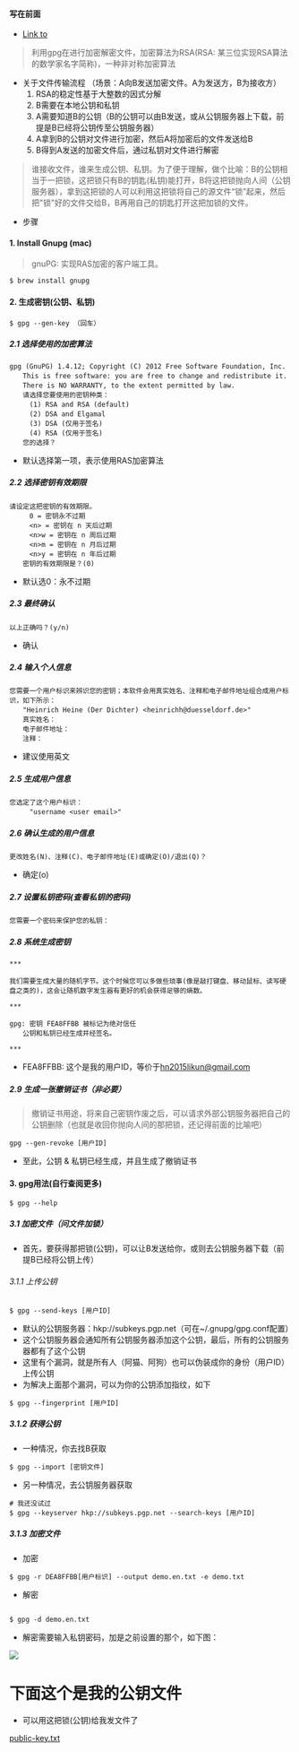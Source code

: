 #### 写在前面

* [Link to](http://www.ruanyifeng.com/blog/2013/06/rsa_algorithm_part_one.html)

> 利用gpg在进行加密解密文件，加密算法为RSA(RSA: 某三位实现RSA算法的数学家名字简称)，一种非对称加密算法

* 关于文件传输流程 （场景：A向B发送加密文件。A为发送方，B为接收方）
  1. RSA的稳定性基于大整数的因式分解
  2. B需要在本地公钥和私钥
  3. A需要知道B的公钥（B的公钥可以由B发送，或从公钥服务器上下载，前提是B已经将公钥传至公钥服务器）
  4. A拿到B的公钥对文件进行加密，然后A将加密后的文件发送给B
  5. B得到A发送的加密文件后，通过私钥对文件进行解密

> 谁接收文件，谁来生成公钥、私钥。为了便于理解，做个比喻：B的公钥相当于一把锁，这把锁只有B的钥匙(私钥)能打开，B将这把锁抛向人间（公钥服务器），拿到这把锁的人可以利用这把锁将自己的源文件“锁”起来，然后把"锁"好的文件交给B，B再用自己的钥匙打开这把加锁的文件。

* 步骤

#### 1. Install Gnupg (mac)

> gnuPG: 实现RAS加密的客户端工具。

```shell
$ brew install gnupg
```

#### 2. 生成密钥(公钥、私钥)

```shell
$ gpg --gen-key （回车）
```

##### 2.1 选择使用的加密算法

```shell
gpg (GnuPG) 1.4.12; Copyright (C) 2012 Free Software Foundation, Inc.
　　This is free software: you are free to change and redistribute it.
　　There is NO WARRANTY, to the extent permitted by law.
　　请选择您要使用的密钥种类：
　　　(1) RSA and RSA (default)
　　　(2) DSA and Elgamal
　　　(3) DSA (仅用于签名)　
　　　(4) RSA (仅用于签名)
　　您的选择？
```

* 默认选择第一项，表示使用RAS加密算法


##### 2.2 选择密钥有效期限

```shell
请设定这把密钥的有效期限。
　　　0 = 密钥永不过期
　　　<n> = 密钥在 n 天后过期
　　　<n>w = 密钥在 n 周后过期
　　　<n>m = 密钥在 n 月后过期
　　　<n>y = 密钥在 n 年后过期
　　密钥的有效期限是？(0)
```

* 默认选0：永不过期


##### 2.3 最终确认

```shell
以上正确吗？(y/n)

```

* 确认

##### 2.4 输入个人信息

```shell
您需要一个用户标识来辨识您的密钥；本软件会用真实姓名、注释和电子邮件地址组合成用户标识，如下所示：
　　"Heinrich Heine (Der Dichter) <heinrichh@duesseldorf.de>"
　　真实姓名：
　　电子邮件地址：
　　注释：
```

* 建议使用英文

##### 2.5 生成用户信息

```shell
您选定了这个用户标识：
　　　"username <user email>"
```

##### 2.6 确认生成的用户信息

```shell
更改姓名(N)、注释(C)、电子邮件地址(E)或确定(O)/退出(Q)？
```

*  确定(o)

##### 2.7 设置私钥密码(查看私钥的密码)

```shell
您需要一个密码来保护您的私钥：
```

##### 2.8 系统生成密钥

```shell
***

我们需要生成大量的随机字节。这个时候您可以多做些琐事(像是敲打键盘、移动鼠标、读写硬盘之类的)，这会让随机数字发生器有更好的机会获得足够的熵数。

***

gpg: 密钥 FEA8FFBB 被标记为绝对信任
　　公钥和私钥已经生成并经签名。

***
```

* FEA8FFBB: 这个是我的用户ID，等价于<hn2015likun@gmail.com>

##### 2.9 生成一张撤销证书（非必要）

> 撤销证书用途，将来自己密钥作废之后，可以请求外部公钥服务器把自己的公钥删除（也就是收回你抛向人间的那把锁，还记得前面的比喻吧）

```shell
gpg --gen-revoke [用户ID]
```

* 至此，公钥 & 私钥已经生成，并且生成了撤销证书

#### 3. gpg用法(自行查阅更多)

```shell
$ gpg --help

```

##### 3.1 加密文件（问文件加锁）

* 首先，要获得那把锁(公钥)，可以让B发送给你，或则去公钥服务器下载（前提B已经将公钥上传）

###### 3.1.1 上传公钥

```shell
$ gpg --send-keys [用户ID]
```

* 默认的公钥服务器：hkp://subkeys.pgp.net（可在~/.gnupg/gpg.conf配置）
* 这个公钥服务器会通知所有公钥服务器添加这个公钥，最后，所有的公钥服务器都有了这个公钥
* 这里有个漏洞，就是所有人（阿猫、阿狗）也可以伪装成你的身份（用户ID）上传公钥
* 为解决上面那个漏洞，可以为你的公钥添加指纹，如下

```shell
$ gpg --fingerprint [用户ID]
```


##### 3.1.2 获得公钥

* 一种情况，你去找B获取
```shell
$ gpg --import [密钥文件]
```

* 另一种情况，去公钥服务器获取

```shell
# 我还没试过
$ gpg --keyserver hkp://subkeys.pgp.net --search-keys [用户ID]   
```


##### 3.1.3 加密文件

* 加密

```shell
$ gpg -r DEA8FFBB[用户标识] --output demo.en.txt -e demo.txt
```

* 解密

```shell

$ gpg -d demo.en.txt

```

* 解密需要输入私钥密码，加是之前设置的那个，如下图：

![](https://s10.mogucdn.com/p2/170212/116560224_1ijfac2c467c3b3l0h23dljcac751_1650x436.png)


# 下面这个是我的公钥文件

* 可以用这把锁(公钥)给我发文件了

[public-key.txt](https://github.com/xiuhonglee/devtool-config/blob/master/gpg/public-key.txt)